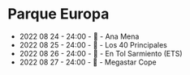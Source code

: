 # Parque Europa

- 2022 08 24 - 24:00 - 🎵 - Ana Mena
- 2022 08 25 - 24:00 - 🎵 - Los 40 Principales
- 2022 08 26 - 24:00 - 🎵 - En Tol Sarmiento (ETS)
- 2022 08 27 - 24:00 - 🎵 - Megastar Cope

